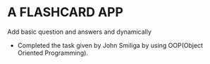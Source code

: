 # A FLASHCARD APP
Add basic question and answers and dynamically
- Completed the task given by John Smiliga by using OOP(Object Oriented Programming).
